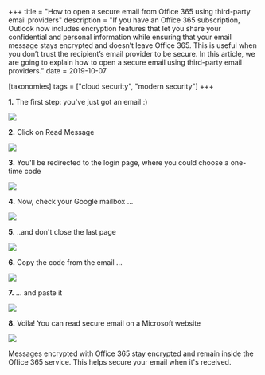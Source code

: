 +++
title = "How to open a secure email from Office 365 using third-party email providers"
description = "If you have an Office 365 subscription, Outlook now includes encryption features that let you share your confidential and personal information while ensuring that your email message stays encrypted and doesn’t leave Office 365. This is useful when you don’t trust the recipient’s email provider to be secure. In this article, we are going to explain how to open a secure email using third-party email providers."
date = 2019-10-07

[taxonomies]
tags = ["cloud security", "modern security"]
+++

**1.** The first step: you've just got an email :)

![](https://o365hq.com/images/547.png)

**2.** Click on Read Message

![](https://o365hq.com/images/548.png)

**3.** You'll be redirected to the login page, where you could choose a
one-time code

![](https://o365hq.com/images/549.png)

**4.** Now, check your Google mailbox ...

![](https://o365hq.com/images/551.png)

**5.** ..and don't close the last page

![](https://o365hq.com/images/550.png)

**6.** Copy the code from the email ...

![](https://o365hq.com/images/552.png)

**7.** ... and paste it

![](https://o365hq.com/images/553.png)

**8.** Voila! You can read secure email on a Microsoft website

![](https://o365hq.com/images/554.png)

Messages encrypted with Office 365 stay encrypted and remain inside the
Office 365 service. This helps secure your email when it's received.
